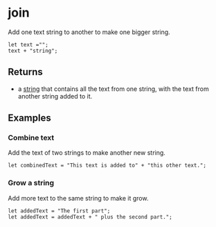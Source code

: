 # join

Add one text string to another to make one bigger string.

```block
let text ="";
text + "string";
```

## Returns

* a [string](/types/string) that contains all the text from one string, with the text from another string added to it.

## Examples

### Combine text

Add the text of two strings to make another new string.

```blocks
let combinedText = "This text is added to" + "this other text.";
```
### Grow a string

Add more text to the same string to make it grow.

```blocks
let addedText = "The first part";
let addedText = addedText + " plus the second part."; 
```
